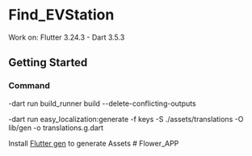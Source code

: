 # Find_EVStation

Work on:
Flutter 3.24.3 - Dart 3.5.3

## Getting Started

### Command

-dart run build_runner build --delete-conflicting-outputs

-dart run easy_localization:generate -f keys -S ./assets/translations -O lib/gen -o translations.g.dart

Install [Flutter gen](https://pub.dev/packages/flutter_gen) to generate Assets
#   F l o w e r _ A P P  
 